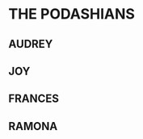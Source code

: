 # THE PODASHIANS


## AUDREY


## JOY


## FRANCES


## RAMONA 


<!--stackedit_data:
eyJoaXN0b3J5IjpbNDYwNDU5MTU2XX0=
-->